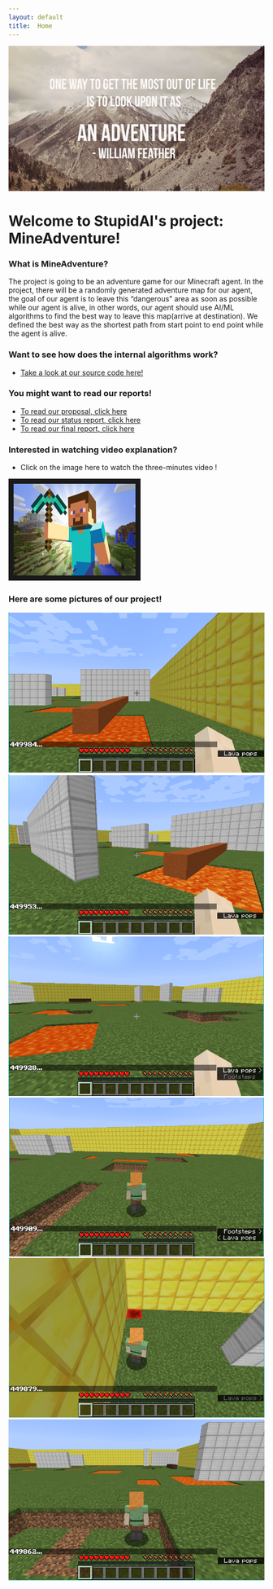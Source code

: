 ```yaml
---
layout: default
title:  Home
---
```


![alt text](https://github.com/YizhuoWu/StupidAI-MineAdventure/blob/master/docs/arts/life-adventure-e1443541694838.jpg?raw=true "Theme Pics")

# Welcome to StupidAI's project: MineAdventure!


### What is MineAdventure?
The project is going to be an adventure game for our Minecraft agent. 
In the project, there will be a randomly generated adventure map for our agent, the goal of our agent is 
to leave this “dangerous” area as soon as possible while our agent is alive, in other words, our agent should 
use AI/ML algorithms to find the best way to leave this map(arrive at destination). We defined the best way 
as the shortest path from start point to end point while the agent is alive.

### Want to see how does the internal algorithms work?
- [Take a look at our source code here!](https://github.com/YizhuoWu/StupidAI-MineAdventure)

### You might want to read our reports!

- [To read our proposal, click here](proposal.html)
- [To read our status report, click here](status.html)
- [To read our final report, click here](final.html)

### Interested in watching video explanation?

- Click on the image here to watch the three-minutes video !

<a href="https://youtu.be/9RupCMV-pkw" target="_blank"><img src="https://github.com/YizhuoWu/StupidAI-MineAdventure/blob/master/docs/arts/Video.jpg?raw=true" 
alt="IMAGE ALT TEXT HERE" width="240" height="180" border="10" /></a>

### Here are some pictures of our project!
![alt text](https://github.com/YizhuoWu/StupidAI-MineAdventure/blob/master/docs/arts/Malmo%20Pictures/1.png?raw=true"Img1") 
![alt text](https://github.com/YizhuoWu/StupidAI-MineAdventure/blob/master/docs/arts/Malmo%20Pictures/2.png?raw=true"Img2") 
![alt text](https://github.com/YizhuoWu/StupidAI-MineAdventure/blob/master/docs/arts/Malmo%20Pictures/3.png?raw=true"Img3") 
![alt text](https://github.com/YizhuoWu/StupidAI-MineAdventure/blob/master/docs/arts/Malmo%20Pictures/4.png?raw=true"Img4") 
![alt text](https://github.com/YizhuoWu/StupidAI-MineAdventure/blob/master/docs/arts/Malmo%20Pictures/5.png?raw=true"Img5") 
![alt text](https://github.com/YizhuoWu/StupidAI-MineAdventure/blob/master/docs/arts/Malmo%20Pictures/6.png?raw=true"Img6") 


